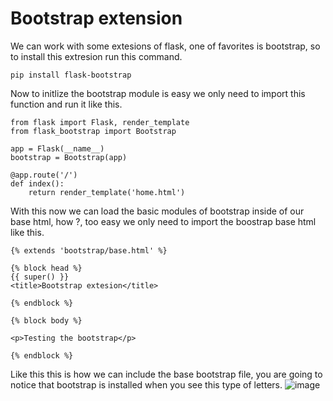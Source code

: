 # Bootstrap extension
We can work with some extesions of flask, one of favorites is bootstrap, so to install this extresion run this command.
```
pip install flask-bootstrap
```
Now to initlize the bootstrap module is easy we only need to import this function and run it like this.
```
from flask import Flask, render_template
from flask_bootstrap import Bootstrap

app = Flask(__name__)
bootstrap = Bootstrap(app)

@app.route('/')
def index():
    return render_template('home.html')
```
With this now we can load the basic modules of bootstrap inside of our base html, how ?, too easy we only need to import the boostrap base html like this.
```
{% extends 'bootstrap/base.html' %}

{% block head %}
{{ super() }}
<title>Bootstrap extesion</title>

{% endblock %}

{% block body %}

<p>Testing the bootstrap</p>

{% endblock %}
```
Like this this is how we can include the base bootstrap file, you are going to notice that bootstrap is installed when you see this type of letters.
![image](https://user-images.githubusercontent.com/66882463/173209706-e10de857-c8fc-49d7-9610-9478a3353703.png)

